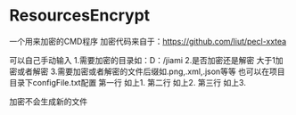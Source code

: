 # ResourcesEncrypt
一个用来加密的CMD程序
加密代码来自于：https://github.com/liut/pecl-xxtea

可以自己手动输入
1.需要加密的目录如：D：/jiami
2.是否加密还是解密 大于1加密或者解密
3.需要加密或者解密的文件后缀如.png,.xml,.json等等
也可以在项目目录下configFile.txt配置
第一行 如上1.
第二行 如上2.
第三行 如上3.

加密不会生成新的文件
